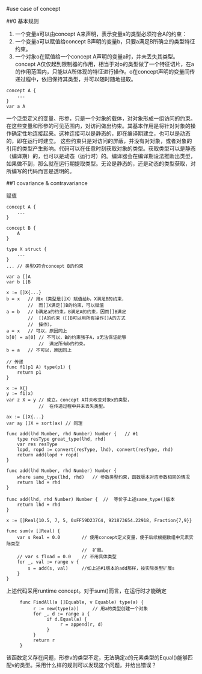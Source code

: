 #use case of concept

##0 基本规则

1. 一个变量a可以由concept A来声明，表示变量a的类型必须符合A的约束：
1. 一个变量a可以赋值给concept B声明的变量b，只要a满足B所确立的类型特征约束。
1. 一个对象o在赋值给一个concept A声明的变量a时，并未丢失其类型。concept A仅仅起到限制器的作用，相当于对o的类型做了一个特征切片，在a的作用范围内，只能以A所体现的特征进行操作。o在concept声明的变量间传递过程中，依旧保持其类型，并可以随时随地提取。 

```{code}
concept A {
	...
}
var a A
```

一个泛型定义的变量、形参，只是一个对象的载体，对对象形成一组访问的约束。在这些变量和形参的可见范围内，对访问做出约束。其基本作用是将针对对象的操作确定性地连接起来。这种连接可以是静态的，即在编译期建立，也可以是动态的，即在运行时建立。
这些约束只是对访问的屏蔽，并没有对对象，或者对象的引用的类型产生影响。代码可以在任意时刻获取对象的类型。获取类型可以是静态（编译期）的，也可以是动态（运行时）的。编译器会在编译期设法推断出类型，如果做不到，那么就在运行期提取类型。无论是静态的，还是动态的类型获取，对所编写的代码而言是透明的。

##1 covariance & contravariance

赋值

```{code}
concept A {
	...
}

concept B {
	A
}

type X struct {
	...
}
... // 类型X符合concept B的约束

var a []A
var b []B

x := []X{...}
b = x	// 用x（类型是[]X）赋值给b，X满足B的约束，
		//	而[]X满足[]B的约束，可以赋值
a = b	// b满足a的约束。B满足A的约束，因而[]B满足
		//	[]A的约束（[]B可以用所有操作[]A的方式
		//	操作）。
a = x	// 可以，原因同上
b[0] = a[0] // 不可以，B的约束强于A，a无法保证能够
			//	满足所有b的约束。
b = a	// 不可以，原因同上

// 传递
func f1(p1 A) type(p1) {
	return p1
}

x := X{}
y := f1(x)
var z X = y // 成立。concept A并未改变对象x的类型，
			//	在传递过程中并未丢失类型。

ax := []X{...}
var ay []X = sort(ax) // 同理

```


```{code}
func add(lhd Number, rhd Number) Number {	// #1
	type resType great_type(lhd, rhd)
	var res resType
	lopd, ropd := convert(resType, lhd), convert(resType, rhd)
	return add(lopd + ropd)
}

func add(lhd Number, rhd Number) Number {
	where same_type(lhd, rhd)	// 参数类型约束，函数版本对应参数相同的情况
	return lhd + rhd
}

func add(lhd, rhd Number) Number {	//	等价于上述same_type()版本
	return lhd + rhd
}
```

```{code}
x := []Real{10.5, 7, 5, 0xFF59D237C4, 921873654.22918, Fraction{7,9}}

func sum(v []Real) {
	var s Real = 0.0		// 使用concept定义变量，便于后续根据数组中元素实际类型
							//	扩展。
	// var s fload = 0.0	// 不用具体类型
	for _, val := range v {
		s = add(s, val)		//如上述#1版本的add那样，按实际类型扩展s
	}
}
```
上述代码采用runtime concept。对于sum()而言，在运行时才能确定

```{code}
     func FindAll(a []Equable, v Equable) type(a) {
          r := new(type(a))     // 用a的类型创建一个对象
          for _, d := range a {
               if d.Equal(a) {
                    r = append(r, d)
               }
          }
          return r
     }
```
该函数定义存在问题，形参v的类型不定，无法确定a的元素类型的Equal()能够匹配v的类型。采用什么样的规则可以发现这个问题，并给出错误？